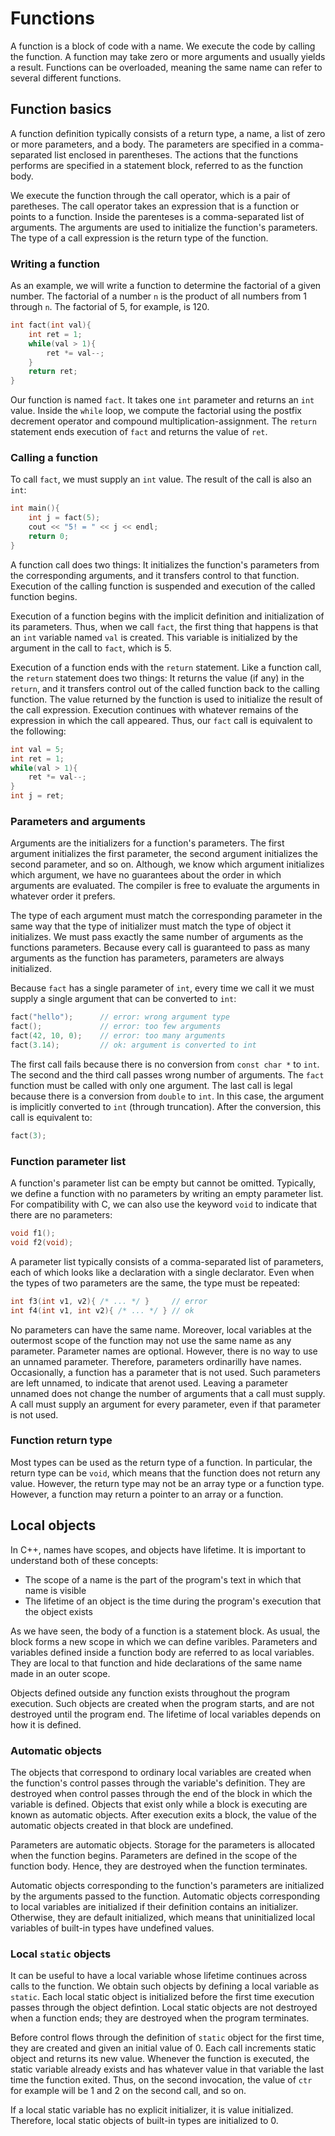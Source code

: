 # Functions

A function is a block of code with a name. We execute the code by calling the function. A function may take zero or more arguments and usually yields a result. Functions can be overloaded, meaning the same name can refer to several different functions.

## Function basics

A function definition typically consists of a return type, a name, a list of zero or more parameters, and a body. The parameters are specified in a comma-separated list enclosed in parentheses. The actions that the functions performs are specified in a statement block, referred to as the function body.

We execute the function through the call operator, which is a pair of paretheses. The call operator takes an expression that is a function or points to a function. Inside the parenteses is a comma-separated list of arguments. The arguments are used to initialize the function's parameters. The type of a call expression is the return type of the function.

### Writing a function

As an example, we will write a function to determine the factorial of a given number. The factorial of a number `n` is the product of all numbers from 1 through `n`. The factorial of 5, for example, is 120.

```cpp
int fact(int val){
	int ret = 1;
	while(val > 1){
		ret *= val--;
	}
	return ret;
}
```

Our function is named `fact`. It takes one `int` parameter and returns an `int` value. Inside the `while` loop, we compute the factorial using the postfix decrement operator and compound multiplication-assignment. The `return` statement ends execution of `fact` and returns the value of `ret`.

### Calling a function

To call `fact`, we must supply an `int` value. The result of the call is also an `int`:

```cpp
int main(){
	int j = fact(5);
	cout << "5! = " << j << endl;
	return 0;
}
```

A function call does two things: It initializes the function's parameters from the corresponding arguments, and it transfers control to that function. Execution of the calling function is suspended and execution of the called function begins.

Execution of a function begins with the implicit definition and initialization of its parameters. Thus, when we call `fact`, the first thing that happens is that an `int` variable named `val` is created. This variable is initialized by the argument in the call to `fact`, which is 5.

Execution of a function ends with the `return` statement. Like a function call, the `return` statement does two things: It returns the value (if any) in the `return`, and it transfers control out of the called function back to the calling function. The value returned by the function is used to initialize the result of the call expression. Execution continues with whatever remains of the expression in which the call appeared. Thus, our `fact` call is equivalent to the following:

```cpp
int val = 5;
int ret = 1;
while(val > 1){
	ret *= val--;
}
int j = ret;
```

### Parameters and arguments

Arguments are the initializers for a function's parameters. The first argument initializes the first parameter, the second argument initializes the second parameter, and so on. Although, we know which argument initializes which argument, we have no guarantees about the order in which arguments are evaluated. The compiler is free to evaluate the arguments in whatever order it prefers.

The type of each argument must match the corresponding parameter in the same way that the type of initializer must match the type of object it initializes. We must pass exactly the same number of arguments as the functions parameters. Because every call is guaranteed to pass as many arguments as the function has parameters, parameters are always initialized.

Because `fact` has a single parameter of `int`, every time we call it we must supply a single argument that can be converted to `int`:

```cpp
fact("hello"); 		// error: wrong argument type
fact();				// error: too few arguments
fact(42, 10, 0);	// error: too many arguments
fact(3.14);			// ok: argument is converted to int
```

The first call fails because there is no conversion from `const char *` to `int`. The second and the third call passes wrong number of arguments. The `fact` function must be called with only one argument. The last call is legal because there is a conversion from `double` to `int`. In this case, the argument is implicitly converted to `int` (through truncation). After the conversion, this call is equivalent to:

```cpp
fact(3);
```

### Function parameter list

A function's parameter list can be empty but cannot be omitted. Typically, we define a function with no parameters by writing an empty parameter list. For compatibility with C, we can also use the keyword `void` to indicate that there are no parameters:

```cpp
void f1();
void f2(void);
```

A parameter list typically consists of a comma-separated list of parameters, each of which looks like a declaration with a single declarator. Even when the types of two parameters are the same, the type must be repeated:

```cpp
int f3(int v1, v2){ /* ... */ }    	// error
int f4(int v1, int v2){ /* ... */ } // ok
```

No parameters can have the same name. Moreover, local variables at the outermost scope of the function may not use the same name as any parameter. Parameter names are optional. However, there is no way to use an unnamed parameter. Therefore, parameters ordinarilly have names. Occasionally, a function has a parameter that is not used. Such parameters are left unnamed, to indicate that arenot used. Leaving a parameter unnamed does not change the number of arguments that a call must supply. A call must supply an argument for every parameter, even if that parameter is not used.

### Function return type

Most types can be used as the return type of a function. In particular, the return type can be `void`, which means that the function does not return any value. However, the return type may not be an array type or a function type. However, a function may return a pointer to an array or a function.

## Local objects

In C++, names have scopes, and objects have lifetime. It is important to understand both of these concepts:

- The scope of a name is the part of the program's text in which that name is visible
- The lifetime of an object is the time during the program's execution that the object exists

As we have seen, the body of a function is a statement block. As usual, the block forms a new scope in which we can define varibles. Parameters and variables defined inside a function body are referred to as local variables. They are local to that function and hide declarations of the same name made in an outer scope.

Objects defined outside any function exists throughout the program execution. Such objects are created when the program starts, and are not destroyed until the program end. The lifetime of local variables depends on how it is defined.

### Automatic objects

The objects that correspond to ordinary local variables are created when the function's control passes through the variable's definition. They are destroyed when control passes through the end of the block in which the variable is defined. Objects that exist only while a block is executing are known as automatic objects. After execution exits a block, the value of the automatic objects created in that block are undefined.

Parameters are automatic objects. Storage for the parameters is allocated when the function begins. Parameters are defined in the scope of the function body. Hence, they are destroyed when the function terminates.

Automatic objects corresponding to the function's parameters are initialized by the arguments passed to the function. Automatic objects corresponding to local variables are initialized if their definition contains an initializer. Otherwise, they are default initialized, which means that uninitialized local variables of built-in types have undefined values.

### Local `static` objects

It can be useful to have a local variable whose lifetime continues across calls to the function. We obtain such objects by defining a local variable as `static`. Each local static object is initialized before the first time execution passes through the object defintion. Local static objects are not destroyed when a function ends; they are destroyed when the program terminates.

Before control flows through the definition of `static` object for the first time, they are created and given an initial value of 0. Each call increments static object and returns its new value. Whenever the function is executed, the static variable already exists and has whatever value in that variable the last time the function exited. Thus, on the second invocation, the value of `ctr` for example will be 1 and 2 on the second call, and so on.

If a local static variable has no explicit initializer, it is value initialized. Therefore, local static objects of built-in types are initialized to 0.